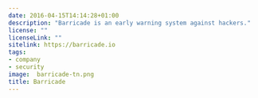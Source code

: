 ```yaml
---
date: 2016-04-15T14:14:28+01:00
description: "Barricade is an early warning system against hackers."
license: ""
licenseLink: ""
sitelink: https://barricade.io
tags:
- company
- security
image:  barricade-tn.png
title: Barricade
---
```



